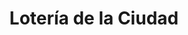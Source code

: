 ---
title: "Lotería de la Ciudad"
url: /ciudad-autonoma-de-buenos-aires/loteria-de-la-ciudad-avenida-directorio-4/
shop: lotería
---